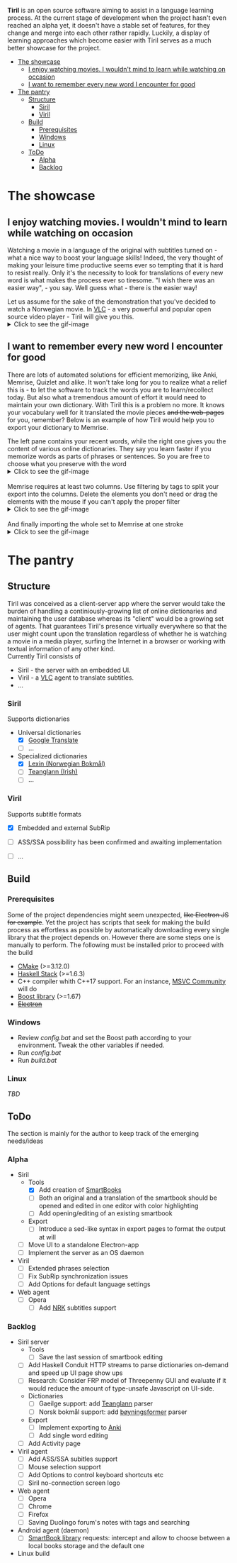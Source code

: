 **Tiril** is an open source software aiming to assist in a language learning process. At the current stage of development when the project hasn't even reached an alpha yet, it doesn't have a stable set of features, for they change and merge into each other rather rapidly. Luckily, a display of learning approaches which become easier with Tiril serves as a much better showcase for the project. 

<!-- START doctoc generated TOC please keep comment here to allow auto update -->
<!-- DON'T EDIT THIS SECTION, INSTEAD RE-RUN doctoc TO UPDATE -->


- [The showcase](#the-showcase)
  - [I enjoy watching movies. I wouldn't mind to learn while watching on occasion](#i-enjoy-watching-movies-i-wouldnt-mind-to-learn-while-watching-on-occasion)
  - [I want to remember every new word I encounter for good](#i-want-to-remember-every-new-word-i-encounter-for-good)
- [The pantry](#the-pantry)
  - [Structure](#structure)
    - [Siril](#siril)
    - [Viril](#viril)
  - [Build](#build)
    - [Prerequisites](#prerequisites)
    - [Windows](#windows)
    - [Linux](#linux)
  - [ToDo](#todo)
    - [Alpha](#alpha)
    - [Backlog](#backlog)

<!-- END doctoc generated TOC please keep comment here to allow auto update -->

# The showcase

## I enjoy watching movies. I wouldn't mind to learn while watching on occasion

Watching a movie in a language of the original with subtitles turned on - what a nice way to boost your language skills! Indeed, the very thought of making your leisure time productive seems ever so tempting that it is hard to resist really. Only it's the necessity to look for translations of every new word is what makes the process ever so tiresome. "I wish there was an easier way", - you say. Well guess what - there is the easier way! 
</p>
Let us assume for the sake of the demonstration that you've decided to watch a Norwegian movie. In <a href="https://github.com/videolan">VLC</a> - a very powerful and popular open source video player - Tiril will give you this.
<details>
 <summary>Click to see the gif-image</summary>
  
![Tiril in VideoLAN](https://github.com/erithion/tiril/raw/master/doc/tiril.gif "Tiril in VideoLAN")
</details>

## I want to remember every new word I encounter for good

There are lots of automated solutions for efficient memorizing, like Anki, Memrise, Quizlet and alike. It won't take long for you to realize what a relief this is - to let the software to track the words you are to learn/recollect today. But also what a tremendous amount of effort it would need to maintain your own dictionary. 
With Tiril this is a problem no more. It knows your vocabulary well for it translated the movie pieces ~~and the web-pages~~ for you, remember? Below is an example of how Tiril would help you to export your dictionary to Memrise.
</p>
The left pane contains your recent words, while the right one gives you the content of various online dictionaries. They say you learn faster if you memorize words as parts of phrases or sentences. So you are free to choose what you preserve with the word
<details>
 <summary>Click to see the gif-image</summary>
  
![Creating a database of words](https://github.com/erithion/tiril/raw/master/doc/tiril.view.gif "Creating a database of words")
</details>
<br>
Memrise requires at least two columns. Use filtering by tags to split your export into the columns. Delete the elements you don't need or drag the elements with the mouse if you can't apply the proper filter
<details>
 <summary>Click to see the gif-image</summary>
  
![Formatting and exporting](https://github.com/erithion/tiril/raw/master/doc/tiril.export.memrise.gif "Formatting and exporting")
</details>
<br>
And finally importing the whole set to Memrise at one stroke
<details>
 <summary>Click to see the gif-image</summary>
  
![Importing to Memrise](https://github.com/erithion/tiril/raw/master/doc/tiril.export.memrise.second.gif "Importing to Memrise")
</details>

# The pantry

## Structure

Tiril was conceived as a client-server app where the server would take the burden of handling a continiously-growing list of online dictionaries and maintaining the user database whereas its "client" would be a growing set of agents. That guarantees Tiril's presence virtually everywhere so that the user might count upon the translation regardless of whether he is watching a movie in a media player, surfing the Internet in a browser or working with textual information of any other kind.  
Currently Tiril consists of      
* Siril - the server with an embedded UI. 
* Viril - a [VLC](https://github.com/videolan) agent to translate subtitles.
* ...

### Siril

Supports dictionaries

* Universal dictionaries
  * [x] [Google Translate](https://translate.google.com)
  * [ ] ...
* Specialized dictionaries
  * [x] [Lexin (Norwegian Bokmål)](http://lexin.udir.no)
  * [ ] [Teanglann (Irish)](https://www.teanglann.ie/)
  * [ ] ...

### Viril 

Supports subtitle formats

  * [x] Embedded and external SubRip 
  * [ ] ASS/SSA possibility has been confirmed and awaiting implementation
  * [ ] ...


## Build
### Prerequisites

Some of the project dependencies might seem unexpected, ~~like Electron JS for example~~. Yet the project has scripts that seek for making the build process as effortless as possible by automatically downloading every single library that the project depends on. However there are some steps one is manually to perform. The following must be installed prior to proceed with the build

* [CMake](https://cmake.org/download/) (>=3.12.0)
* [Haskell Stack](https://docs.haskellstack.org/en/stable/README/) (>=1.6.3)
* C++ compiler whith C++17 support. For an instance, [MSVC Community](https://www.visualstudio.com/free-developer-offers/) will do
* [Boost library](https://www.boost.org/users/download/) (>=1.67)
* ~~[Electron](https://electronjs.org)~~

### Windows
* Review *config.bat* and set the Boost path according to your environment. Tweak the other variables if needed.  
* Run *config.bat*
* Run *build.bat*

### Linux

*TBD*

## ToDo
The section is mainly for the author to keep track of the emerging needs/ideas

### Alpha

* Siril 
  * Tools
    * [x] Add creation of [SmartBooks](https://play.google.com/store/apps/details?id=com.kursx.smartbook&hl=en)
    * [ ] Both an original and a translation of the smartbook should be opened and edited in one editor with color highlighting  
    * [ ] Add opening/editing of an existing smartbook
  * Export
    * [ ] Introduce a sed-like syntax in export pages to format the output at will
  * [ ] Move UI to a standalone Electron-app
  * [ ] Implement the server as an OS daemon
    
* Viril
  * [ ] Extended phrases selection
  * [ ] Fix SubRip synchronization issues
  * [ ] Add Options for default language settings
* Web agent
  * [ ] Opera
    * [ ] Add [NRK](https://tv.nrksuper.no/utland) subtitles support

### Backlog

* Siril server
  * Tools
    * [ ] Save the last session of smartbook editing
  * [ ] Add Haskell Conduit HTTP streams to parse dictionaries on-demand and speed up UI page show ups
  * [ ] Research: Consider FRP model of Threepenny GUI and evaluate if it would  reduce the amount of type-unsafe Javascript on UI-side.
  * Dictionaries
    * [ ] Gaeilge support: add [Teanglann](https://www.teanglann.ie/) parser
    * [ ] Norsk bokmål support: add [bøyningsformer](http://inger.uib.no/perl/search/search.cgi?appid=72&tabid=1106) parser
  * Export
    * [ ] Implement exporting to [Anki](https://apps.ankiweb.net)
    * [ ] Add single word editing
  * [ ] Add Activity page
* Viril agent
  * [ ] Add ASS/SSA subitles support
  * [ ] Mouse selection support
  * [ ] Add Options to control keyboard shortcuts etc
  * [ ] Siril no-connection screen logo
* Web agent
  * [ ] Opera
  * [ ] Chrome
  * [ ] Firefox
  * [ ] Saving Duolingo forum's notes with tags and searching
* Android agent (daemon)
  * [ ] [SmartBook library](http://smart-book.net) requests: intercept and allow to choose between a local books storage and the default one
* Linux build  
